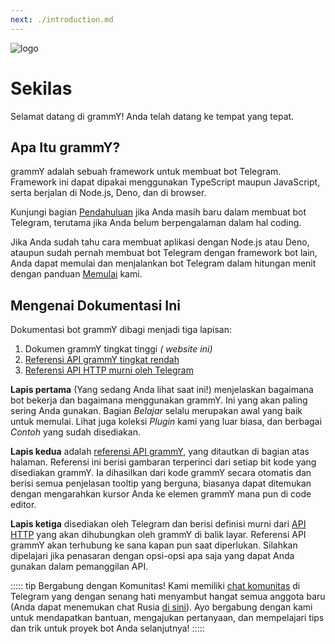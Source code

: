 ```yaml
---
next: ./introduction.md
---
```


![logo](/grammY.png)

# Sekilas

Selamat datang di grammY!
Anda telah datang ke tempat yang tepat.

## Apa Itu grammY?

grammY adalah sebuah framework untuk membuat bot Telegram.
Framework ini dapat dipakai menggunakan TypeScript maupun JavaScript, serta berjalan di Node.js, Deno, dan di browser.

Kunjungi bagian [Pendahuluan](./introduction.md) jika Anda masih baru dalam membuat bot Telegram, terutama jika Anda belum berpengalaman dalam hal coding.

Jika Anda sudah tahu cara membuat aplikasi dengan Node.js atau Deno, ataupun sudah pernah membuat bot Telegram dengan framework bot lain, Anda dapat memulai dan menjalankan bot Telegram dalam hitungan menit dengan panduan [Memulai](./getting-started.md) kami.

## Mengenai Dokumentasi Ini

Dokumentasi bot grammY dibagi menjadi tiga lapisan:

1. Dokumen grammY tingkat tinggi _( website ini)_
2. [Referensi API grammY tingkat rendah](https://doc.deno.land/https://deno.land/x/grammy/mod.ts)
3. [Referensi API HTTP murni oleh Telegram](https://core.telegram.org/bots/api)

**Lapis pertama** (Yang sedang Anda lihat saat ini!) menjelaskan bagaimana bot bekerja dan bagaimana menggunakan grammY.
Ini yang akan paling sering Anda gunakan.
Bagian _Belajar_ selalu merupakan awal yang baik untuk memulai.
Lihat juga koleksi _Plugin_ kami yang luar biasa, dan berbagai _Contoh_ yang sudah disediakan.

**Lapis kedua** adalah [referensi API grammY](https://doc.deno.land/https://deno.land/x/grammy/mod.ts), yang ditautkan di bagian atas halaman.
Referensi ini berisi gambaran terperinci dari setiap bit kode yang disediakan grammY.
Ia dihasilkan dari kode grammY secara otomatis dan berisi semua penjelasan tooltip yang berguna, biasanya dapat ditemukan dengan mengarahkan kursor Anda ke elemen grammY mana pun di code editor.

**Lapis ketiga** disediakan oleh Telegram dan berisi definisi murni dari [API HTTP](https://core.telegram.org/bots/api) yang akan dihubungkan oleh grammY di balik layar.
Referensi API grammY akan terhubung ke sana kapan pun saat diperlukan.
Silahkan dipelajari jika penasaran dengan opsi-opsi apa saja yang dapat Anda gunakan dalam pemanggilan API.

::::: tip Bergabung dengan Komunitas!
Kami memiliki [chat komunitas](https://t.me/grammyjs) di Telegram yang dengan senang hati menyambut hangat semua anggota baru (Anda dapat menemukan chat Rusia [di sini](https://t.me/grammyjs_ru)).
Ayo bergabung dengan kami untuk mendapatkan bantuan, mengajukan pertanyaan, dan mempelajari tips dan trik untuk proyek bot Anda selanjutnya!
:::::
